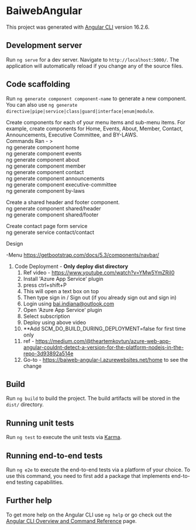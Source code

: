 # BaiwebAngular

This project was generated with [Angular CLI](https://github.com/angular/angular-cli) version 16.2.6.

## Development server

Run `ng serve` for a dev server. Navigate to `http://localhost:5000/`. The application will automatically reload if you change any of the source files.

## Code scaffolding

Run `ng generate component component-name` to generate a new component. You can also use `ng generate directive|pipe|service|class|guard|interface|enum|module`.

Create components for each of your menu items and sub-menu items. For example, create components for Home, Events, About, Member, Contact, Announcements, Executive Committee, and BY-LAWS.</br>
Commands Ran - > </br>
    ng generate component home </br>
    ng generate component events </br>
    ng generate component about </br>
    ng generate component member </br>
    ng generate component contact </br>
    ng generate component announcements </br>
    ng generate component executive-committee </br>
    ng generate component by-laws </br>

Create a shared header and footer component. </br>
    ng generate component shared/header </br>
    ng generate component shared/footer </br>

Create contact page form service  </br>
    ng generate service contact/contact </br>

Design  </br>

-Menu  https://getbootstrap.com/docs/5.3/components/navbar/ </br>

1. Code Deployment - **Only deploy dist directory**
    1. Ref video -  https://www.youtube.com/watch?v=YMw5YmZRiI0 </br>
    2. Install 'Azure App Service' plugin 
    3. press ctrl+shift+P
    4. This will open a text box on top
    5. Then type sign in / Sign out (if you already sign out and sign in)
    6. Login using bai.indiana@outlook.com
    7. Open 'Azure App Service' plugin
    8. Select subscription
    10. Deploy using above video
    11. **Add SCM_DO_BUILD_DURING_DEPLOYMENT=false for first time only
    12. ref - https://medium.com/@theartemkovtun/azure-web-app-angular-couldnt-detect-a-version-for-the-platform-nodejs-in-the-repo-3d93892a514e 
    13. Go-to - https://baiweb-angular-l.azurewebsites.net/home to see the change

 

## Build

Run `ng build` to build the project. The build artifacts will be stored in the `dist/` directory.

## Running unit tests

Run `ng test` to execute the unit tests via [Karma](https://karma-runner.github.io).

## Running end-to-end tests

Run `ng e2e` to execute the end-to-end tests via a platform of your choice. To use this command, you need to first add a package that implements end-to-end testing capabilities.

## Further help

To get more help on the Angular CLI use `ng help` or go check out the [Angular CLI Overview and Command Reference](https://angular.io/cli) page.
